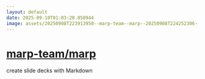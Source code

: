 ```yaml
---
layout: default
date: 2025-09-10T01:03:20.858944
image: assets/20250908T223913950--marp-team--marp--20250908T224252306--cropped.png
---
```


# [marp-team/marp](https://github.com/marp-team/marp)

create slide decks with Markdown
